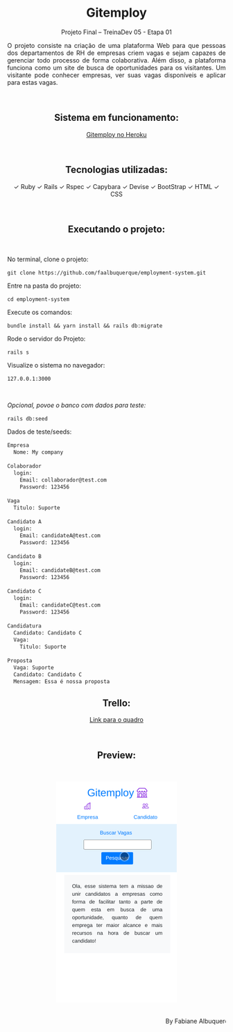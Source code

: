 <h1 align="center"> Gitemploy </h1>

<p align="center"> Projeto Final – TreinaDev 05 - Etapa 01</p>

<p align="justify">
  O projeto consiste na criação de uma plataforma Web para que pessoas dos
  departamentos de RH de empresas criem vagas e sejam capazes de gerenciar todo processo
  de forma colaborativa. Além disso, a plataforma funciona como um site de busca de
  oportunidades para os visitantes. Um visitante pode conhecer empresas, ver suas vagas
  disponíveis e aplicar para estas vagas.
</p>
<br>

<h2 align="center"> Sistema em funcionamento: </h2>

<p align="center">
  <a  href="https://gitemploy.herokuapp.com/"  >
    Gitemploy no Heroku
  </a>
<p>
<br>

<h2 align="center"> Tecnologias utilizadas: </h2>
<p align="center">
&#10003; Ruby 
&#10003; Rails 
&#10003; Rspec
&#10003; Capybara
&#10003; Devise
&#10003; BootStrap
&#10003; HTML
&#10003; CSS
</p>

<br>
<h2 align="center"> Executando o projeto: </h2>
<br>

No terminal, clone o projeto:
```
git clone https://github.com/faalbuquerque/employment-system.git
```

Entre na pasta do projeto:
```
cd employment-system
```

Execute os comandos:
```
bundle install && yarn install && rails db:migrate
```

Rode o servidor do Projeto:
```
rails s
```

Visualize o sistema no navegador:
```
127.0.0.1:3000
```
<br>

*Opcional, povoe o banco com dados para teste:*
```
rails db:seed
```

Dados de teste/seeds:
```
Empresa
  Nome: My company

Colaborador
  login:
    Email: collaborador@test.com
    Password: 123456

Vaga
  Titulo: Suporte

Candidato A
  login:
    Email: candidateA@test.com
    Password: 123456

Candidato B
  login:
    Email: candidateB@test.com
    Password: 123456

Candidato C
  login:
    Email: candidateC@test.com
    Password: 123456

Candidatura
  Candidato: Candidato C
  Vaga: 
    Titulo: Suporte

Proposta
  Vaga: Suporte
  Candidato: Candidato C
  Mensagem: Essa é nossa proposta

```
<h2 align="center"> Trello: </h2>

<p align="center">
  <a  href="https://trello.com/b/oLBbFXkQ/employment-system"  >
    Link para o quadro
  </a>
<p>
<br>

<h2 align="center"> Preview: </h2>
<br>
<div align="center">

  ![gif_do_projeto](git_images/gifs/screen.gif)

<div>

<br>
<!-- 20?? and still with marquee, old but gold =) -->
<marquee>
  By Fabiane Albuquerque =)
</marquee>